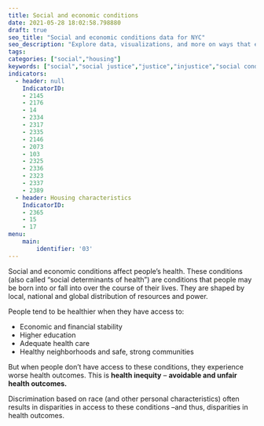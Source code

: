 ```yaml
---
title: Social and economic conditions
date: 2021-05-28 18:02:58.798880
draft: true
seo_title: "Social and economic conditions data for NYC"
seo_description: "Explore data, visualizations, and more on ways that environments shape health in New York City's neighborhoods.."
tags: 
categories: ["social","housing"]
keywords: ["social","social justice","justice","injustice","social conditions","poverty","racism","housing","health"]
indicators:
  - header: null
    IndicatorID:
    - 2145
    - 2176
    - 14
    - 2334
    - 2317
    - 2335
    - 2146
    - 2073
    - 103
    - 2325
    - 2336
    - 2323
    - 2337
    - 2389
  - header: Housing characteristics
    IndicatorID:
    - 2365
    - 15
    - 17
menu:
    main:
        identifier: '03'
---
```


Social and economic conditions affect people’s health. These conditions (also called “social determinants of health”) are conditions that people may be born into or fall into over the course of their lives. They are shaped by local, national and global distribution of resources and power.

People tend to be healthier when they have access to:

* Economic and financial stability
* Higher education
* Adequate health care
* Healthy neighborhoods and safe, strong communities

But when people don’t have access to these conditions, they experience worse health outcomes. This is **health inequity** – **avoidable and unfair health outcomes.** 

Discrimination based on race (and other personal characteristics) often results in disparities in access to these conditions –and thus, disparities in health outcomes.